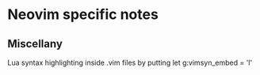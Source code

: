 # Neovim specific notes

## Miscellany

Lua syntax highlighting inside .vim files by putting let g:vimsyn_embed = 'l'

